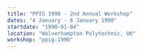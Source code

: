 ```yaml
---
title: "PPIG 1990 - 2nd Annual Workshop"
dates: "4 January - 6 January 1990"
startdate: "1990-01-04"
location: "Wolverhampton Polytechnic, UK"
workshop: "ppig-1990"
---
```

